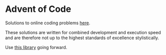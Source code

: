 # Advent of Code
Solutions to online coding problems [here](https://adventofcode.com/).

These solutions are written for combined development and execution speed and 
are therefore not up to the highest standards of excellence stylistically.

Use [this library](https://github.com/wimglenn/advent-of-code-data) going forward.
